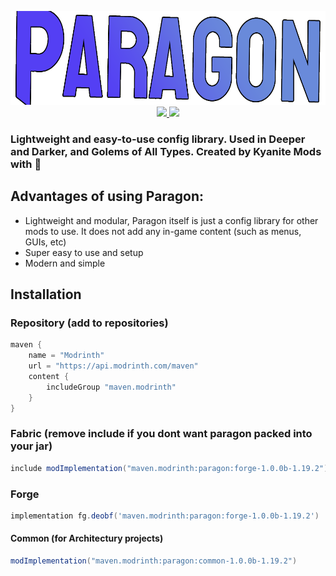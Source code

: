 <p align="center">
    <img src="images/paragonbanner.png" width="600" height="150" title="Paragon Banner">
<br>
    <a href="https://modrinth.com/mod/paragon">
        <img src="https://img.shields.io/badge/-modrinth-gray?style=for-the-badge&labelColor=green&labelWidth=15&logo=appveyor&logoColor=white">
    </a>
    <a href="https://discord.gg/GDNRd5yvxa">
        <img src="https://img.shields.io/discord/1000916496484151308?label=kyanite%20mods&logo=discord&logoColor=white&style=for-the-badge">
    </a>
</p>

### Lightweight and easy-to-use config library. Used in Deeper and Darker, and Golems of All Types. Created by Kyanite Mods with 💖

## Advantages of using Paragon:
- Lightweight and modular, Paragon itself is just a config library for other mods to use. It does not add any in-game content (such as menus, GUIs, etc)
- Super easy to use and setup
- Modern and simple

## Installation
### Repository (add to repositories)
````gradle
maven {
    name = "Modrinth"
    url = "https://api.modrinth.com/maven"
    content {
        includeGroup "maven.modrinth"
    }
}
````
### Fabric (remove include if you dont want paragon packed into your jar)
````gradle
include modImplementation("maven.modrinth:paragon:forge-1.0.0b-1.19.2")
````
### Forge
````gradle
implementation fg.deobf('maven.modrinth:paragon:forge-1.0.0b-1.19.2')
````
#### Common (for Architectury projects)
````gradle
modImplementation("maven.modrinth:paragon:common-1.0.0b-1.19.2")
````